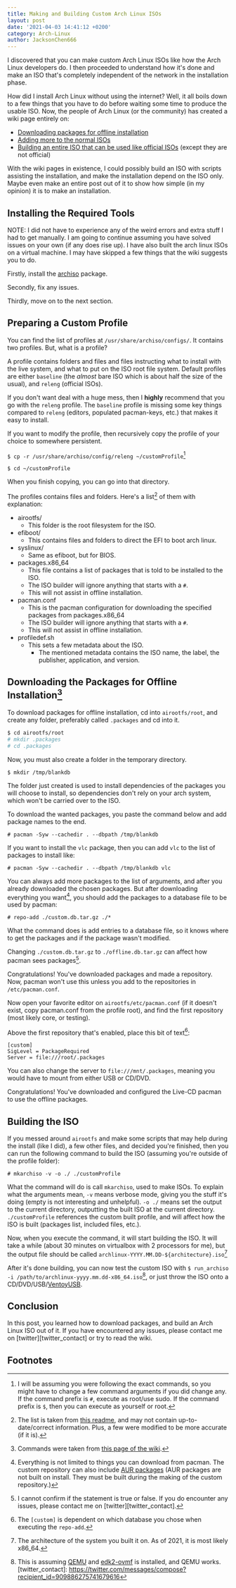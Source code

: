 ```yaml
---
title: Making and Building Custom Arch Linux ISOs
layout: post
date: '2021-04-03 14:41:12 +0200'
category: Arch-Linux
author: JacksonChen666
---
```

I discovered that you can make custom Arch Linux ISOs like how the Arch Linux developers do.
I then proceeded to understand how it's done and make an ISO that's completely independent of the network in the installation phase.

How did I install Arch Linux without using the internet?
Well, it all boils down to a few things that you have to do before waiting some time to produce the usable ISO.
Now, the people of Arch Linux (or the community) has created a wiki page entirely on:

- [Downloading packages for offline installation](https://wiki.archlinux.org/index.php/Pacman/Tips_and_tricks#Installing_packages_from_a_CD/DVD_or_USB_stick)
- [Adding more to the normal ISOs](https://wiki.archlinux.org/index.php/Archiso#Prepare_a_custom_profile)
- [Building an entire ISO that can be used like official ISOs](https://wiki.archlinux.org/index.php/Archiso#Build_the_ISO) (except they are not official)

With the wiki pages in existence, I could possibly build an ISO with scripts assisting the installation, and make the installation depend on the ISO only.
Maybe even make an entire post out of it to show how simple (in my opinion) it is to make an installation.

## Installing the Required Tools
NOTE: I did not have to experience any of the weird errors and extra stuff I had to get manually.
I am going to continue assuming you have solved issues on your own (if any does rise up).
I have also built the arch linux ISOs on a virtual machine.
I may have skipped a few things that the wiki suggests you to do.

Firstly, install the [archiso](https://archlinux.org/packages/extra/any/archiso/) package.

Secondly, fix any issues.

Thirdly, move on to the next section.

## Preparing a Custom Profile
You can find the list of profiles at `/usr/share/archiso/configs/`.
It contains two profiles.
But, what is a profile?

A profile contains folders and files and files instructing what to install with the live system, and what to put on the ISO root file system.
Default profiles are either `baseline` (the *almost* bare ISO which is about half the size of the usual), and `releng` (official ISOs).

If you don't want deal with a huge mess, then I **highly** recommend that you go with the `releng` profile.
The `baseline` profile is missing some key things compared to `releng` (editors, populated pacman-keys, etc.) that makes it easy to install.

If you want to modify the profile, then recursively copy the profile of your choice to somewhere persistent.

`$ cp -r /usr/share/archiso/config/releng ~/customProfile`[^consistent_reference]

`$ cd ~/customProfile`

When you finish copying, you can go into that directory.

The profiles contains files and folders.
Here's a list[^profile_ls] of them with explanation:
- airootfs/
    - This folder is the root filesystem for the ISO.
- efiboot/
    - This contains files and folders to direct the EFI to boot arch linux.
- syslinux/
    - Same as efiboot, but for BIOS.
- packages.x86_64
    - This file contains a list of packages that is told to be installed to the ISO.
    - The ISO builder will ignore anything that starts with a `#`.
    - This will not assist in offline installation.
- pacman.conf
    - This is the pacman configuration for downloading the specified packages from packages.x86_64
    - The ISO builder will ignore anything that starts with a `#`.
    - This will not assist in offline installation.
- profiledef.sh
    - This sets a few metadata about the ISO.
        - The mentioned metadata contains the ISO name, the label, the publisher, application, and version.


## Downloading the Packages for Offline Installation[^offline]
To download packages for offline installation, cd into `airootfs/root`, and create any folder, preferably called `.packages` and cd into it.

```sh
$ cd airootfs/root
# mkdir .packages
# cd .packages
```

Now, you must also create a folder in the temporary directory.

`$ mkdir /tmp/blankdb`

The folder just created is used to install dependencies of the packages you will choose to install, so dependencies don't rely on your arch system, which won't be carried over to the ISO.

To download the wanted packages, you paste the command below and add package names to the end.

`# pacman -Syw --cachedir . --dbpath /tmp/blankdb `

If you want to install the `vlc` package, then you can add `vlc` to the list of packages to install like:

`# pacman -Syw --cachedir . --dbpath /tmp/blankdb vlc`

You can always add more packages to the list of arguments, and after you already downloaded the chosen packages.
But after downloading everything you want[^every_package], you should add the packages to a database file to be used by pacman:

`# repo-add ./custom.db.tar.gz ./*`

What the command does is add entries to a database file, so it knows where to get the packages and if the package wasn't modified.

Changing `./custom.db.tar.gz` to `./offline.db.tar.gz` can affect how pacman sees packages[^unconfirmed].

Congratulations! You've downloaded packages and made a repository.
Now, pacman won't use this unless you add to the repositories in `/etc/pacman.conf`.

Now open your favorite editor on `airootfs/etc/pacman.conf` (if it doesn't exist, copy pacman.conf from the profile root), and find the first repository (most likely core, or testing).

Above the first repository that's enabled, place this bit of text[^repository_name]:

```
[custom]
SigLevel = PackageRequired
Server = file:///root/.packages
```

You can also change the server to `file:///mnt/.packages`, meaning you would have to mount from either USB or CD/DVD.

Congratulations! You've downloaded and configured the Live-CD pacman to use the offline packages.

## Building the ISO
If you messed around `airootfs` and make some scripts that may help during the install (like I did), a few other files, and decided you're finished, then you can run the following command to build the ISO (assuming you're outside of the profile folder):

`# mkarchiso -v -o ./ ./customProfile`

What the command will do is call `mkarchiso`, used to make ISOs.
To explain what the arguments mean, `-v` means verbose mode, giving you the stuff it's doing (empty is not interesting and unhelpful).
`-o ./` means set the output to the current directory, outputting the built ISO at the current directory.
`./customProfile` references the custom built profile, and will affect how the ISO is built (packages list, included files, etc.).

Now, when you execute the command, it will start building the ISO.
It will take a while (about 30 minutes on virtualbox with 2 processors for me), but the output file should be called `archlinux-YYYY.MM.DD-${architecture}.iso`[^architecture]

After it's done building, you can now test the custom ISO with `$ run_archiso -i /path/to/archlinux-yyyy.mm.dd-x86_64.iso`[^run_archiso], or just throw the ISO onto a CD/DVD/USB/[VentoyUSB](https://www.ventoy.net/en/index.html).

## Conclusion
In this post, you learned how to download packages, and build an Arch Linux ISO out of it.
If you have encountered any issues, please contact me on [twitter][twitter_contact] or try to read the wiki.

## Footnotes
[^profile_ls]: The list is taken from [this readme](https://gitlab.archlinux.org/archlinux/archiso/-/blob/master/README.profile.rst), and may not contain up-to-date/correct information. Plus, a few were modified to be more accurate (if it is).
[^consistent_reference]: I will be assuming you were following the exact commands, so you might have to change a few command arguments if you did change any. If the command prefix is `#`, execute as root/use sudo. If the command prefix is `$`, then you can execute as yourself or root.
[^offline]: Commands were taken from [this page of the wiki](https://wiki.archlinux.org/index.php/Pacman/Tips_and_tricks#Installing_packages_from_a_CD/DVD_or_USB_stick).
[^unconfirmed]: I cannot confirm if the statement is true or false. If you do encounter any issues, please contact me on [twitter][twitter_contact].
[^every_package]: Everything is not limited to things you can download from pacman. The custom repository can also include [AUR packages](https://wiki.archlinux.org/index.php/Arch_User_Repository) (AUR packages are not built on install. They must be built during the making of the custom repository.)
[^repository_name]: The `[custom]` is dependent on which database you chose when executing the `repo-add`.
[^architecture]: The architecture of the system you built it on. As of 2021, it is most likely x86_64.
[^run_archiso]: This is assuming [QEMU](https://archlinux.org/packages/?name=qemu) and [edk2-ovmf](https://archlinux.org/packages/?name=edk2-ovmf) is installed, and QEMU works.
[twitter_contact]: https://twitter.com/messages/compose?recipient_id=909886275741679616